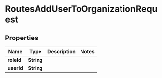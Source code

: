 

# RoutesAddUserToOrganizationRequest


## Properties

| Name | Type | Description | Notes |
|------------ | ------------- | ------------- | -------------|
|**roleId** | **String** |  |  |
|**userId** | **String** |  |  |



